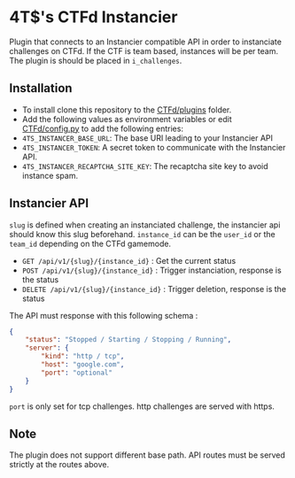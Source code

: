 # 4T$'s CTFd Instancier

Plugin that connects to an Instancier compatible API in order to instanciate challenges on CTFd.
If the CTF is team based, instances will be per team.
The plugin is should be placed in `i_challenges`.

## Installation

- To install clone this repository to the [CTFd/plugins](https://github.com/CTFd/CTFd/tree/master/CTFd/plugins) folder.
- Add the following values as environment variables or edit [CTFd/config.py](https://github.com/CTFd/CTFd/blob/master/CTFd/config.py) to add the following entries:
 - `4TS_INSTANCER_BASE_URL`: The base URI leading to your Instancier API
 - `4TS_INSTANCER_TOKEN`: A secret token to communicate with the Instancier API.
 - `4TS_INSTANCER_RECAPTCHA_SITE_KEY`: The recaptcha site key to avoid instance spam.

## Instancier API

`slug` is defined when creating an instanciated challenge, the instancier api should know this slug beforehand.
`instance_id` can be the `user_id` or the `team_id` depending on the CTFd gamemode.

- `GET /api/v1/{slug}/{instance_id}` : Get the current status
- `POST /api/v1/{slug}/{instance_id}` : Trigger instanciation, response is the status
- `DELETE /api/v1/{slug}/{instance_id}` : Trigger deletion, response is the status

The API must response with this following schema :

```json
{
    "status": "Stopped / Starting / Stopping / Running",
    "server": {
        "kind": "http / tcp",
        "host": "google.com",
        "port": "optional"
    }
}
```

`port` is only set for tcp challenges. http challenges are served with https.

## Note

The plugin does not support different base path. API routes must be served strictly at the routes above.